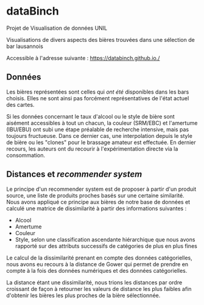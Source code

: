 # dataBinch
Projet de Visualisation de données UNIL

Visualisations de divers aspects des bières trouvées dans une sélection de bar lausannois

Accessible à l'adresse suivante : https://databinch.github.io./


## Données

Les bières représentées sont celles qui *ont été* disponibles dans les bars choisis.
Elles ne sont ainsi pas forcément représentatives de l'état actuel des cartes.

Si les données concernant le taux d'alcool ou le style de bière sont aisément accessibles à tout un chacun, la couleur (SRM/EBC) et l'amertume (IBU/EBU) ont subi une étape préalable de recherche intensive, mais pas toujours fructueuse. Dans ce dernier cas, une interpolation depuis le style de bière ou les "clones" pour le brassage amateur est effectuée. En dernier recours, les auteurs ont du recourir à l'expérimentation directe via la consommation.

## Distances et _recommender system_

Le principe d'un recommender system est de proposer à partir d'un produit source, une liste de produits proches basés sur une certaine similarité.
Nous avons appliqué ce principe aux bières de notre base de données et calculé une matrice de dissimilarité à partir des informations suivantes :
- Alcool
- Amertume
- Couleur
- Style, selon une classification ascendante hiérarchique que nous avons rapporté sur des attributs successifs de catégories de plus en plus fines

Le calcul de la dissimilarité prenant en compte des données catégorielles, nous avons eu recours à la distance de Gower qui permet de prendre en compte à la fois des données numériques et des données catégorielles.

La distance étant une dissimilarité, nous trions les distances par ordre croissant de façon à retourner les valeurs de distance les plus faibles afin d'obtenir les bières les plus proches de la bière sélectionnée.
